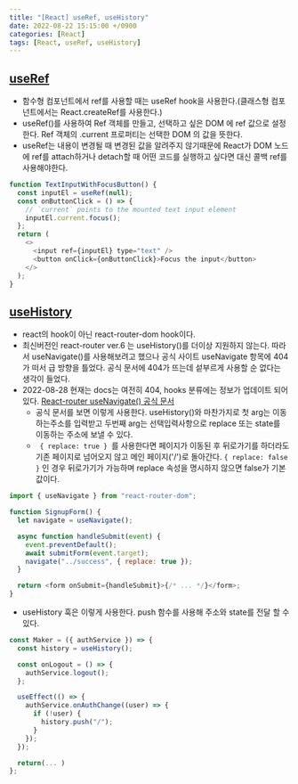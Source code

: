 ```yaml
---
title: "[React] useRef, useHistory"
date: 2022-08-22 15:15:00 +/0900
categories: [React]
tags: [React, useRef, useHistory]
---
```


## [useRef](https://ko.reactjs.org/docs/hooks-reference.html#useref)

- 함수형 컴포넌트에서 ref를 사용할 때는 useRef hook을 사용한다.(클래스형 컴포넌트에서는 React.createRef를 사용한다.)
- useRef()를 사용하여 Ref 객체를 만들고, 선택하고 싶은 DOM 에 ref 값으로 설정한다. Ref 객체의 .current 프로퍼티는 선택한 DOM 의 값을 뜻한다.
- useRef는 내용이 변경될 때 변경된 값을 알려주지 않기때문에 React가 DOM 노드에 ref를 attach하거나 detach할 때 어떤 코드를 실행하고 싶다면 대신 콜백 ref를 사용해야한다.

```javascript
function TextInputWithFocusButton() {
  const inputEl = useRef(null);
  const onButtonClick = () => {
    // `current` points to the mounted text input element
    inputEl.current.focus();
  };
  return (
    <>
      <input ref={inputEl} type="text" />
      <button onClick={onButtonClick}>Focus the input</button>
    </>
  );
}
```

## [useHistory](https://v5.reactrouter.com/web/api/Hooks/usehistory)

- react의 hook이 아닌 react-router-dom hook이다.
- 최신버전인 react-router ver.6 는 useHistory()를 더이상 지원하지 않는다. 따라서 useNavigate()를 사용해보려고 했으나 공식 사이트 useNavigate 항목에 404가 떠서 급 방향을 틀었다. 공식 문서에 404가 뜨는데 섵부르게 사용할 순 없다는 생각이 들었다.
- 2022-08-28 현재는 docs는 여전히 404, hooks 분류에는 정보가 업데이트 되어있다. [React-router useNavigate() 공식 문서](https://reactrouter.com/en/main/hooks/use-navigate)
  - 공식 문서를 보면 이렇게 사용한다. useHistory()와 마찬가지로 첫 arg는 이동하는주소를 입력받고 두번째 arg는 선택입력사항으로 replace 또는 state를 이동하는 주소에 보낼 수 있다.
  - <code> { replace: true } </code>를 사용한다면 페이지가 이동된 후 뒤로가기를 하더라도 기존 페이지로 넘어오지 않고 메인 페이지('/')로 돌아간다. <code>{ replace: false }</code> 인 경우 뒤로가기가 가능하며 replace 속성을 명시하지 않으면 false가 기본값이다.

```javascript
import { useNavigate } from "react-router-dom";

function SignupForm() {
  let navigate = useNavigate();

  async function handleSubmit(event) {
    event.preventDefault();
    await submitForm(event.target);
    navigate("../success", { replace: true });
  }

  return <form onSubmit={handleSubmit}>{/* ... */}</form>;
}
```

- useHistory 훅은 이렇게 사용한다. push 함수를 사용해 주소와 state를 전달 할 수 있다.

```javascript
const Maker = ({ authService }) => {
  const history = useHistory();

  const onLogout = () => {
    authService.logout();
  };

  useEffect(() => {
    authService.onAuthChange((user) => {
      if (!user) {
        history.push("/");
      }
    });
  });

  return(... )
};
```
